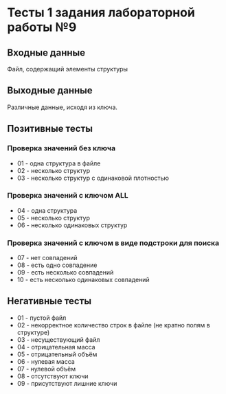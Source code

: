 # Тесты 1 задания лабораторной работы №9

## Входные данные
Файл, содержащий элементы структуры

## Выходные данные
Различные данные, исходя из ключа.

## Позитивные тесты
### Проверка значений без ключа
- 01 - одна структура в файле
- 02 - несколько структур
- 03 - несколько структур c одинаковой плотностью
### Проверка значений с ключом ALL
- 04 - одна структура
- 05 - несколько структур
- 06 - несколько одинаковых структур
### Проверка значений с ключом в виде подстроки для поиска
- 07 - нет совпадений
- 08 - есть одно совпадение
- 09 - есть несколько совпадений
- 10 - есть несколько одинаковых совпадений

## Негативные тесты
- 01 - пустой файл
- 02 - некорректное количество строк в файле (не кратно полям в структуре)
- 03 - несуществующий файл
- 04 - отрицательная масса
- 05 - отрицательный объём
- 06 - нулевая масса
- 07 - нулевой объём
- 08 - отсутствуют ключи
- 09 - присутствуют лишние ключи
